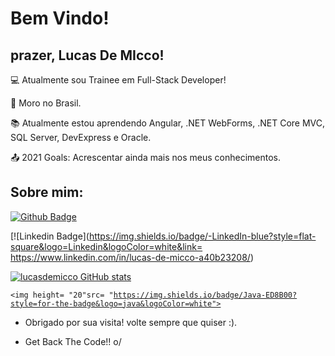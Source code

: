 # Bem Vindo!

 

## prazer, Lucas De MIcco!

 

:computer: Atualmente sou Trainee em Full-Stack Developer!

:house_with_garden: Moro no Brasil.

:books: Atualmente estou aprendendo Angular, .NET WebForms, .NET Core MVC, SQL Server, DevExpress e Oracle.

:outbox_tray: 2021 Goals: Acrescentar ainda mais nos meus conhecimentos.

 

## Sobre mim:

[![Github Badge](https://img.shields.io/badge/-Github-000?style=flat-square&logo=Github&logoColor=white&link=https://github.com/lucasdemicco)](https://github.com/lucasdemicco)

[![Linkedin Badge](https://img.shields.io/badge/-LinkedIn-blue?style=flat-square&logo=Linkedin&logoColor=white&link= https://www.linkedin.com/in/lucas-de-micco-a40b23208/)

[![lucasdemicco GitHub stats](https://github-readme-stats.vercel.app/api?username=lucasdemicco)](https://github.com/lucasdemicco/github-readme-stats)

<code><img height= "20"src= "https://img.shields.io/badge/Java-ED8B00?style=for-the-badge&logo=java&logoColor=white"></code>



- Obrigado por sua visita! volte sempre que quiser :).

- Get Back The Code!! o/
